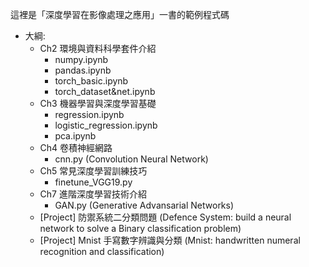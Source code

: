 這裡是「深度學習在影像處理之應用」一書的範例程式碼
- 大綱:
  - Ch2 環境與資料科學套件介紹
    - numpy.ipynb
    - pandas.ipynb
    - torch_basic.ipynb
    - torch_dataset&net.ipynb
  - Ch3 機器學習與深度學習基礎
    - regression.ipynb
    - logistic_regression.ipynb
    - pca.ipynb
  - Ch4 卷積神經網路
    - cnn.py (Convolution Neural Network)
  - Ch5 常見深度學習訓練技巧
    - finetune_VGG19.py
  - Ch7 進階深度學習技術介紹
    - GAN.py (Generative Advansarial Networks)
  - [Project] 防禦系統二分類問題 (Defence System: build a neural network to solve a Binary classification problem) 
  - [Project] Mnist 手寫數字辨識與分類 (Mnist: handwritten numeral recognition and classification)